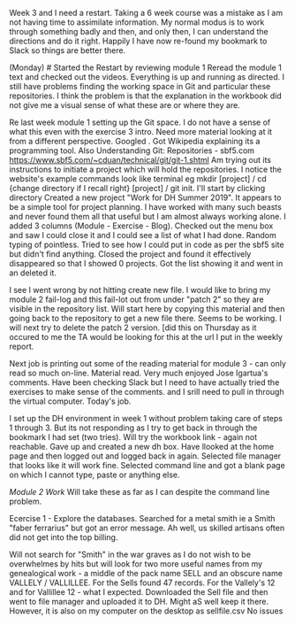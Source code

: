 Week 3 and I need a restart. Taking a 6 week course was a mistake as I am not having time to assimilate information. My normal modus is to work through something badly and then, and only then, I can understand the directions and do it right.
Happily I have now re-found my bookmark to Slack so things are better there.

(Monday) # Started the Restart by reviewing module 1
Reread the module 1 text and checked out the videos. Everything is up and running as directed. I still have problems finding the working space in Git and particular these repositories. I think the problem is that the explanation in the workbook did not give me a visual sense of what these are or where they are.

Re last week module 1 setting up the Git space. I do not have a sense of what this even with the exercise 3 intro. Need more material looking at it from a different perspective. Googled <what are Git repositories>. Got Wikipedia explaining its a programming tool. Also Understanding Git: Repositories - sbf5.com
https://www.sbf5.com/~cduan/technical/git/git-1.shtml Am trying out its instructions to initiate a project which will hold the repositories. I notice the website's example commands look like terminal eg mkdir [project] / cd {change directory if I recall right} [project] / git init. I'll start by clicking directory
Created a new project "Work for DH Summer 2019". It appears to be a simple tool for project planning. I have worked with many such beasts and never found them all that useful but I am almost always working alone. I added 3 columns (Module - Exercise - Blog). Checked out the menu box and saw I could close it and I could see a list of what I had done. Random typing of <git init> pointless. Tried to see how I could put in code as per the sbf5 site but didn't find anything. Closed the project and found it effectively disappeared so that I showed 0 projects. Got the list showing it and went in an deleted it.
  
I see I went wrong by not hitting create new file. I would like to bring my module 2 fail-log and this fail-lot out from under "patch 2" so they are visible in the repository list. Will start here by copying this material and then going back to the repository to get a new file there. Seems to be working. I will next try to delete the patch 2 version. [did this on Thursday as it occured to me the TA would be looking for this at the url I put in the weekly report.

Next job is printing out some of the reading material for module 3 - can only read so much on-line. Material read. Very much enjoyed Jose Igartua's comments. Have been checking Slack but I need to have actually tried the exercises to make sense of the comments. and I srill need to pull in through the virtual computer. Today's job.

I set up the DH environment in week 1 without problem taking care of steps 1 through 3. But its not responding as I try to get back in through the bookmark I had set (two tries). Will try the workbook link - again not reachable. Gave up and created a new dh box.
Have llooked at the home page and then logged out and logged back in again. Selected file manager that looks like it will work fine. Selected command line and got a blank page on which I cannot type, paste or anything else.

*Module 2 Work*
Will take these as far as I can despite the command line problem.

Ecercise 1 - Explore the databases. Searched for a metal smith ie a Smith "faber ferrarius" but got an error message. Ah well, us skilled artisans often did not get into the top billing.

Will not search for "Smith" in the war graves as I do not wish to be overwhelmes by hits but will look for two more useful names from my genealogical work - a middle of the pack name SELL and an obscure name VALLELY / VALLILLEE. For the Sells found 47 records. For the Vallely's 12 and for Vallillee 12 - what I expected. 
Downloaded the Sell file and then went to file manager and uploaded it to DH. Might aS well keep it there. However, it is also on my computer on the desktop as sellfile.csv
No issues
